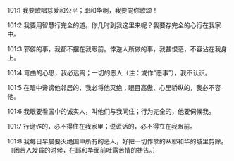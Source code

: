 <a id="1"></a>101:1  我要歌唱慈爱和公平；耶和华啊，我要向你歌颂！  

<a id="2"></a>101:2  我要用智慧行完全的道。你几时到我这里来呢？我要存完全的心行在我家中。  

<a id="3"></a>101:3  邪僻的事，我都不摆在我眼前。悖逆人所做的事，我甚恨恶，不容沾在我身上。  

<a id="4"></a>101:4  弯曲的心思，我必远离；一切的恶人（注：或作“恶事”），我不认识。  

<a id="5"></a>101:5  在暗中谗谤他邻居的，我必将他灭绝；眼目高傲、心里骄纵的，我必不容他。  

<a id="6"></a>101:6  我眼要看国中的诚实人，叫他们与我同住；行为完全的，他要伺候我。  

<a id="7"></a>101:7  行诡诈的，必不得住在我家里；说谎话的，必不得立在我眼前。  

<a id="8"></a>101:8  我每日早晨要灭绝国中所有的恶人，好把一切作孽的从耶和华的城里剪除。〔困苦人发昏的时候，在耶和华面前吐露苦情的祷告。〕  
